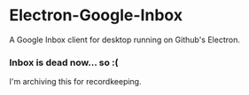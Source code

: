 # Electron-Google-Inbox
A Google Inbox client for desktop running on Github's Electron.

### Inbox is dead now... so :(
I'm archiving this for recordkeeping.
